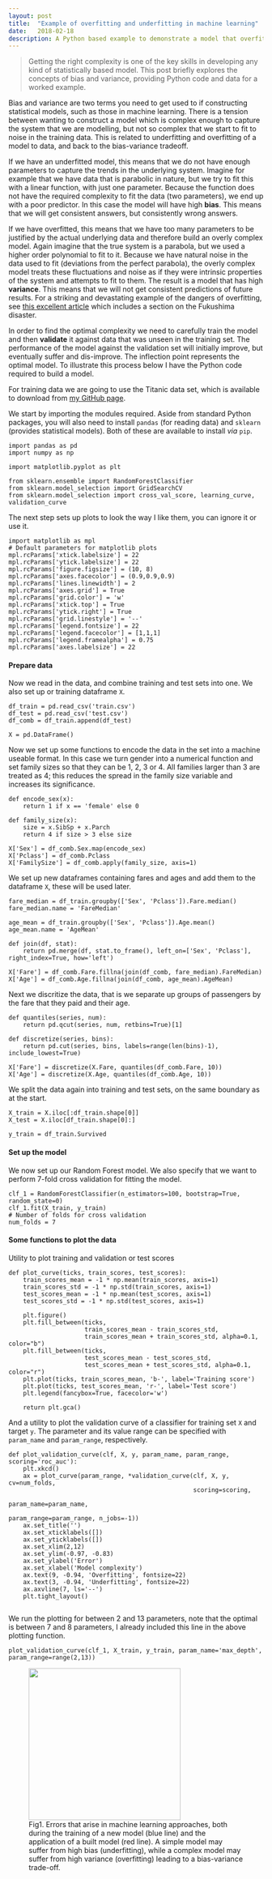 ```yaml
---
layout: post
title:  "Example of overfitting and underfitting in machine learning"
date:   2018-02-18
description: A Python based example to demonstrate a model that overfits or underfits depending on complexity.
---
```



<blockquote>Getting the right complexity is one of the key skills in developing any kind of statistically based model. This post briefly explores the concepts of bias and variance, providing Python code and data for a worked example. </blockquote>


Bias and variance are two terms you need to get used to if constructing statistical models, such as those in machine learning. There is a tension between wanting to construct a model which is complex enough to capture the system that we are modelling, but not so complex that we start to fit to noise in the training data. This is related to underfitting and overfitting of a model to data, and back to the bias-variance tradeoff.

If we have an underfitted model, this means that we do not have enough parameters to capture the trends in the underlying system. Imagine for example that we have data that is parabolic in nature, but we try to fit this with a linear function, with just one parameter. Because the function does not have the required complexity to fit the data (two parameters), we end up with a poor predictor. In this case the model will have high **bias**. This means that we will get consistent answers, but consistently wrong answers. 

If we have overfitted, this means that we have too many parameters to be justified by the actual underlying data and therefore build an overly complex model. Again imagine that the true system is a parabola, but we used a higher order polynomial to fit to it.  Because we have natural noise in the data used to fit (deviations from the perfect parabola), the overly complex model treats these fluctuations and noise as if they were intrinsic properties of the system and attempts to fit to them. The result is a model that has high **variance**. This means that we will not get consistent predictions of future results. For a striking and devastating example of the dangers of overfitting, see [this excellent article](https://ml.berkeley.edu/blog/2017/07/13/tutorial-4/) which includes a section on the Fukushima disaster.

In order to find the optimal complexity we need to carefully train the model and then **validate** it against data that was unseen in the training set. The performance of the model against the validation set will initially improve, but eventually suffer and dis-improve. The inflection point represents the optimal model. To illustrate this process below I have the Python code required to build a model.

For training data we are going to use the Titanic data set, which is available to download from [my GitHub page](https://github.com/keeeto/keeeto.github.io/tree/master/datasets).

We start by importing the modules required. Aside from standard Python packages, you will also need to install `pandas` (for reading data) and `sklearn` (provides statistical models). Both of these are available to install *via* `pip`.

```
import pandas as pd
import numpy as np

import matplotlib.pyplot as plt

from sklearn.ensemble import RandomForestClassifier
from sklearn.model_selection import GridSearchCV
from sklearn.model_selection import cross_val_score, learning_curve, validation_curve

```

The next step sets up plots to look the way I like them, you can ignore it or use it.

```
import matplotlib as mpl
# Default parameters for matplotlib plots
mpl.rcParams['xtick.labelsize'] = 22
mpl.rcParams['ytick.labelsize'] = 22
mpl.rcParams['figure.figsize'] = (10, 8)
mpl.rcParams['axes.facecolor'] = (0.9,0.9,0.9)
mpl.rcParams['lines.linewidth'] = 2
mpl.rcParams['axes.grid'] = True
mpl.rcParams['grid.color'] = 'w'
mpl.rcParams['xtick.top'] = True
mpl.rcParams['ytick.right'] = True
mpl.rcParams['grid.linestyle'] = '--'
mpl.rcParams['legend.fontsize'] = 22
mpl.rcParams['legend.facecolor'] = [1,1,1]
mpl.rcParams['legend.framealpha'] = 0.75
mpl.rcParams['axes.labelsize'] = 22
```
#### Prepare data

Now we read in the data, and combine training and test sets into one. We also set up or training dataframe `X`.

```
df_train = pd.read_csv('train.csv')
df_test = pd.read_csv('test.csv')
df_comb = df_train.append(df_test)

X = pd.DataFrame()
```

Now we set up some functions to encode the data in the set into a machine useable format. In this case we turn gender into a numerical function and set family sizes so that they can be 1, 2, 3 or 4. All families larger than 3 are treated as 4; this reduces the spread in the family size variable and increases its significance.

```
def encode_sex(x):
    return 1 if x == 'female' else 0

def family_size(x):
    size = x.SibSp + x.Parch 
    return 4 if size > 3 else size

X['Sex'] = df_comb.Sex.map(encode_sex)
X['Pclass'] = df_comb.Pclass
X['FamilySize'] = df_comb.apply(family_size, axis=1)
```

We set up new dataframes containing fares and ages and add them to the dataframe `X`, these will be used later.

```
fare_median = df_train.groupby(['Sex', 'Pclass']).Fare.median()
fare_median.name = 'FareMedian'

age_mean = df_train.groupby(['Sex', 'Pclass']).Age.mean()
age_mean.name = 'AgeMean'

def join(df, stat):
    return pd.merge(df, stat.to_frame(), left_on=['Sex', 'Pclass'], right_index=True, how='left')

X['Fare'] = df_comb.Fare.fillna(join(df_comb, fare_median).FareMedian)
X['Age'] = df_comb.Age.fillna(join(df_comb, age_mean).AgeMean)
```

Next we discritize the data, that is we separate up groups of passengers by the fare that they paid and their age.

```
def quantiles(series, num):
    return pd.qcut(series, num, retbins=True)[1]

def discretize(series, bins):
    return pd.cut(series, bins, labels=range(len(bins)-1), include_lowest=True)
    
X['Fare'] = discretize(X.Fare, quantiles(df_comb.Fare, 10))
X['Age'] = discretize(X.Age, quantiles(df_comb.Age, 10))
```

We split the data again into training and test sets, on the same boundary as at the start.

```
X_train = X.iloc[:df_train.shape[0]]
X_test = X.iloc[df_train.shape[0]:]

y_train = df_train.Survived
```

#### Set up the model

We now set up our Random Forest model. We also specify that we want to perform 7-fold cross validation for fitting the model.

```
clf_1 = RandomForestClassifier(n_estimators=100, bootstrap=True, random_state=0)
clf_1.fit(X_train, y_train)
# Number of folds for cross validation
num_folds = 7
```

#### Some functions to plot the data

Utility to plot training and validation or test scores 

```
def plot_curve(ticks, train_scores, test_scores):
    train_scores_mean = -1 * np.mean(train_scores, axis=1)
    train_scores_std = -1 * np.std(train_scores, axis=1)
    test_scores_mean = -1 * np.mean(test_scores, axis=1)
    test_scores_std = -1 * np.std(test_scores, axis=1)

    plt.figure()
    plt.fill_between(ticks, 
                     train_scores_mean - train_scores_std, 
                     train_scores_mean + train_scores_std, alpha=0.1, color="b")
    plt.fill_between(ticks, 
                     test_scores_mean - test_scores_std, 
                     test_scores_mean + test_scores_std, alpha=0.1, color="r")
    plt.plot(ticks, train_scores_mean, 'b-', label='Training score')
    plt.plot(ticks, test_scores_mean, 'r-', label='Test score')
    plt.legend(fancybox=True, facecolor='w')

    return plt.gca()
```

And a utility to plot the validation curve of a classifier for training set `X` and target `y`. The parameter and its value range can be specified with `param_name` and `param_range`, respectively.

```
def plot_validation_curve(clf, X, y, param_name, param_range, scoring='roc_auc'):
    plt.xkcd()
    ax = plot_curve(param_range, *validation_curve(clf, X, y, cv=num_folds, 
                                                   scoring=scoring, 
                                                   param_name=param_name, 
                                                   param_range=param_range, n_jobs=-1))
    ax.set_title('')
    ax.set_xticklabels([])
    ax.set_yticklabels([])
    ax.set_xlim(2,12)
    ax.set_ylim(-0.97, -0.83)
    ax.set_ylabel('Error')
    ax.set_xlabel('Model complexity')
    ax.text(9, -0.94, 'Overfitting', fontsize=22)
    ax.text(3, -0.94, 'Underfitting', fontsize=22)
    ax.axvline(7, ls='--')
    plt.tight_layout()
    
```
We run the plotting for between 2 and 13 parameters, note that the optimal is between 7 and 8 parameters, I already included this line in the above plotting function.

```
plot_validation_curve(clf_1, X_train, y_train, param_name='max_depth', param_range=range(2,13))

```

<figure>
	<img src="{{ '/assets/images/bias-var.png' | prepend: site.baseurl }}" alt="" width="300"> 
	<figcaption>Fig1. Errors that arise in machine learning approaches, both during the training of a new model (blue line) and the application of a built model (red line). A simple model may suffer from high bias (underfitting), while a complex model may suffer from high variance (overfitting) leading to a bias-variance trade-off. </figcaption>
</figure>


